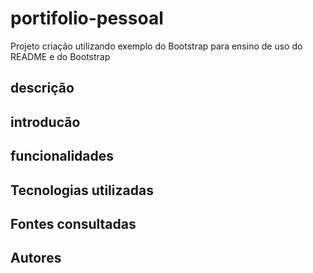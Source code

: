 # portifolio-pessoal

Projeto criação utilizando exemplo do Bootstrap para ensino de uso do README e do Bootstrap
 
## descrição 

## introducão 

## funcionalidades

## Tecnologias utilizadas 

## Fontes consultadas

## Autores 